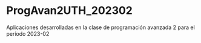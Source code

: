 # ProgAvan2UTH_202302
Aplicaciones desarrolladas en la clase de programación avanzada 2 para el período 2023-02
